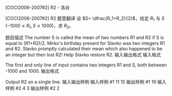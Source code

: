 



[COCI2006-2007#2] R2 - 洛谷














[COCI2006-2007#2] R2
题意翻译
设 $S= \dfrac{R_1+R_2}{2}$，给定 $R_1$ 与 $S$ $(-1000 \le R_1,S \le 1000)$，求 $R_2$。

题目描述
The number S is called the mean of two numbers R1 and R2 if S is equal to (R1+R2)/2. Mirko's birthday present for Slavko was two integers R1 and R2. Slavko promptly calculated their mean which also happened to be an integer but then lost R2! Help Slavko restore R2.
输入输出格式
输入格式

The first and only line of input contains two integers R1 and S, both between -1000 and 1000.
输出格式

Output R2 on a single line.
输入输出样例
输入样例 #1
11 15
输出样例 #1
19
输入样例 #2
4 3
输出样例 #2
2






